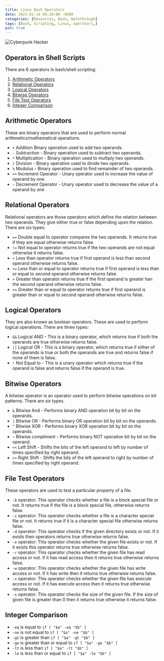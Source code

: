 ```yaml
---
title: Linux Bash Operators
date: 2023-01-14 04:20:00 -0500
categories: [Resources, Bash, Walkthrough]
tags: [Bash, Scripting, Linux, operators,]
pin: true
---
```


![Cyberpunk Hacker](/assets/cyberpunk-hacker.jpg)

## Operators in Shell Scripts

There are 6 operators in bash/shell scripting:

1. [Arithmetic Operators](#arithmetic-operators)
2. [Relational Operators](#relational-operators)
3. [Logical Operators](#logical-operators)
4. [Bitwise Operators](#bitwise-operators)
5. [File Test Operators](#file-test-operators)
6. [Integer Comparison](#integer-comparison) 

## Arithmetic Operators

These are binary operators that are used to perform normal arithmetics/mathematical operations. 

- `+` Addition Binary operation used to add two operands.
- `-` Subtraction - Binary operation used to subtract two operands.
- `*` Multiplication - Binary operation used to multiply two operands.
- `/` Division - Binary operation used to divide two operands.
- `%` Modulus - Binary operation used to find remainder of two operands.
- `++` Increment Operator - Unary operator used to increase the value of operand by one.
- `–` Decrement Operator - Unary operator used to decrease the value of a operand by one

## Relational Operators

Relational operators are those operators which define the relation between two operands. They give either true or false depending upon the relation. There are six types:

- `==` Double equal to operator compares the two operands. It returns true if they are equal otherwise returns false.
- `!=` Not equal to operator returns true if the two operands are not equal otherwise it returns false.
- `<`  Less than operator returns true if first operand is less than second operand otherwise returns false.
- `<=` Less than or equal to operator returns true if first operand is less than or equal to second operand otherwise returns false
- `>` Greater than operator returns true if the first operand is greater han the second operand otherwise returns false.
- `>=` Greater than or equal to operator returns true if first operand is greater than or equal to second operand otherwise returns false.

## Logical Operators

They are also known as boolean operators. These are used to perform logical operations. There are three types:

- `&&` Logical AND - This is a binary operator, which returns true if both the operands are true otherwise returns false.
- `||` Logical OR - This is a binary operator, which returns true if either of the operands is true or both the operands are true and returns false if none of them is false.
- `!` Not Equal to - This is a unary operator which returns true if the operand is false and returns false if the operand is true.

## Bitwise Operators
    
A bitwise operator is an operator used to perform bitwise operations on bit patterns. There are six types.

- `&` Bitwise And - Performs binary AND operation bit by bit on the operands.
- `|` Bitwise OR - Performs binary OR operation bit by bit on the operands.
- `^` Bitwise XOR - Performs binary XOR operation bit by bit on the operands.
- `~` Bitwise compliment - Performs binary NOT operation bit by bit on the operand.
- `<<` Left Shift - Shifts the bits of the left operand to left by number of times specified by right operand.
- `>>` Right Shift - Shifts the bits of the left operand to right by number of times specified by right operand.

## File Test Operators

These operators are used to test a particular property of a file.

- `-b` operator: This operator checks whether a file is a block special file or not. It returns true if the file is a block special file, otherwise returns false.
- `-c` operator: This operator checks whether a file is a character special file or not. It returns true if it is a character special file otherwise returns false.
- `-d` operator: This operator checks if the given directory exists or not. If it exists then operators returns true otherwise returns false.
- `-e` operator: This operator checks whether the given file exists or not. If it exists this operator returns true otherwise returns false.
- `-r` operator: This operator checks whether the given file has read access or not. If it has read access then it returns true otherwise returns false.
- `-w` operator: This operator checks whether the given file has write access or not. If it has write then it returns true otherwise returns false.
- `-x` operator: This operator checks whether the given file has execute access or not. If it has execute access then it returns true otherwise returns false.
- `-s` operator: This operator checks the size of the given file. If the size of given file is greater than 0 then it returns true otherwise it returns false.

## Integer Comparison 

- `-eq` is equal to `if [ "$a" -eq "$b" ]`
- `-ne` is not equal to `if [ "$a" -ne "$b" ]`
- `-gt` is greater than `if [ "$a" -gt "$b" ]`
- `-ge` is greater than or equal to `if [ "$a" -ge "$b" ]`
- `-lt` is less than `if [ "$a" -lt "$b" ]`
- `-le` is less than or equal to `if [ "$a" -le "$b" ]`
